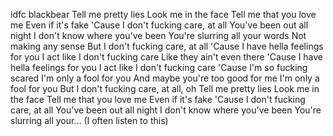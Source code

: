 idfc
blackbear
Tell me pretty lies
Look me in the face
Tell me that you love me
Even if it's fake
'Cause I don't fucking care, at all
You've been out all night
I don't know where you've been
You're slurring all your words
Not making any sense
But I don't fucking care, at all
'Cause I have hella feelings for you
I act like I don't fucking care
Like they ain't even there
'Cause I have hella feelings for you
I act like I don't fucking care
'Cause I'm so fucking scared
I'm only a fool for you
And maybe you're too good for me
I'm only a fool for you
But I don't fucking care, at all, oh
Tell me pretty lies
Look me in the face
Tell me that you love me
Even if it's fake
'Cause I don't fucking care, at all
You've been out all night
I don't know where you've been
You're slurring all your…
(I often listen to this)
